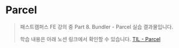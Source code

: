 # Parcel

> 패스트캠퍼스 FE 강의 중 Part 8. Bundler - Parcel 실습 결과물입니다.
>
> 학습 내용은 아래 노션 링크에서 확인할 수 있습니다.
> [TIL - Parcel](https://stream-lifter-a53.notion.site/e3fcd224514349fe919bc848772bc4cc?v=6e2826006fa340ba8084adc7414a8445)